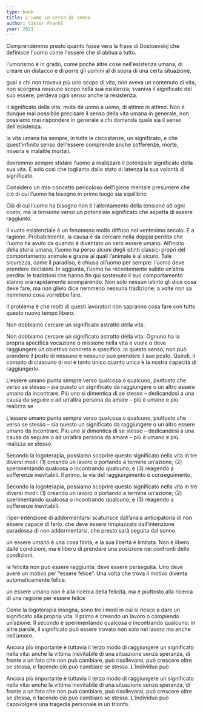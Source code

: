 ```yaml
---
type: book
title: L'uomo in cerca di senso
author: Viktor Frankl
year: 2021
---
```

Comprendemmo presto quanto fosse vera la frase di Dostoevskij che definisce l'uomo come l'essere che si abitua a tutto. 

l'umorismo è in grado, come poche altre cose nell'esistenza umana, di creare un distacco e di porre gli uomini al di sopra di una certa situazione,

guai a chi non trovava più uno scopo di vita, non aveva un contenuto di vita, non scorgeva nessuno scopo nella sua esistenza; svaniva il significato del suo essere, perdeva ogni senso anche la resistenza.

il significato della vita, muta da uomo a uomo, di attimo in attimo. Non è dunque mai possibile precisare il senso della vita umana in generale, non possiamo mai rispondere in generale a chi domanda quale sia il senso dell'esistenza.

la vita umana ha sempre, in tutte le circostanze, un significato, e che quest'infinito senso dell'essere comprende anche sofferenze, morte, miseria e malattie mortali.


dovremmo sempre sfidare l’uomo a realizzare il potenziale significato della sua vita. È solo così che togliamo dallo stato di latenza la sua volontà di significato.

Considero un mis-concetto pericoloso dell’igiene mentale presumere che ciò di cui l’uomo ha bisogno in primo luogo sia equilibrio

Ciò di cui l’uomo ha bisogno non è l’allentamento della tensione ad ogni costo, ma la tensione verso un potenziale significato che aspetta di essere raggiunto.

Il vuoto esistenziale è un fenomeno molto diffuso nel ventesimo secolo. E a ragione. Probabilmente, la causa è da cercare nella doppia perdita che l’uomo ha avuto da quando è diventato un vero essere umano. All’inizio della storia umana, l’uomo ha perso alcuni degli istinti classici propri del comportamento animale e grazie ai quali l’animale è al sicuro. Tale sicurezza, come il paradiso, è chiusa all’uomo per sempre: l’uomo deve prendere decisioni. In aggiunta, l’uomo ha recentemente subìto un’altra perdita: le tradizioni che hanno fin qui sostenuto il suo comportamento stanno ora rapidamente scomparendo. Non solo nessun istinto gli dice cosa deve fare, ma non glielo dice nemmeno nessuna tradizione; a volte non sa nemmeno cosa vorrebbe fare.

Il problema è che molti di questi lavoratori non sapranno cosa fare con tutto questo nuovo tempo libero.

Non dobbiamo cercare un significato astratto della vita.

Non dobbiamo cercare un significato astratto della vita. Ognuno ha la propria specifica vocazione o missione nella vita e vuole o deve raggiungere un obiettivo concreto e specifico. In questo senso, non può prendere il posto di nessuno e nessuno può prendere il suo posto. Quindi, il compito di ciascuno di noi è tanto unico quanto unica è la nostra capacità di raggiungerlo.

L’essere umano punta sempre verso qualcosa o qualcuno, piuttosto che verso se stesso – sia questo un significato da raggiungere o un altro essere umano da incontrare. Più uno si dimentica di se stesso – dedicandosi a una causa da seguire o ad un’altra persona da amare – più è umano e più realizza se

L’essere umano punta sempre verso qualcosa o qualcuno, piuttosto che verso se stesso – sia questo un significato da raggiungere o un altro essere umano da incontrare. Più uno si dimentica di se stesso – dedicandosi a una causa da seguire o ad un’altra persona da amare – più è umano e più realizza se stesso.

Secondo la logoterapia, possiamo scoprire questo significato nella vita in tre diversi modi: (1) creando un lavoro o portando a termine un’azione; (2) sperimentando qualcosa o incontrando qualcuno; e (3) reagendo a sofferenze inevitabili. Il primo, la via del raggiungimento e conseguimento,

Secondo la logoterapia, possiamo scoprire questo significato nella vita in tre diversi modi: (1) creando un lavoro o portando a termine un’azione; (2) sperimentando qualcosa o incontrando qualcuno; e (3) reagendo a sofferenze inevitabili.

l’iper-intenzione di addormentarsi scaturisce dall’ansia anticipatoria di non essere capace di farlo, che deve essere rimpiazzata dall’intenzione paradossa di non addormentarsi, che presto sarà seguita dal sonno.

un essere umano è una cosa finita, e la sua libertà è limitata. Non è libero dalle condizioni, ma è libero di prendere una posizione nei confronti delle condizioni.

la felicità non può essere raggiunta; deve essere perseguita. Uno deve avere un motivo per “essere felice”. Una volta che trova il motivo diventa automaticamente felice.

un essere umano non è alla ricerca della felicità, ma è piuttosto alla ricerca di una ragione per essere felice

Come la logoterapia insegna, sono tre i modi in cui si riesce a dare un significato alla propria vita. Il primo è creando un lavoro o compiendo un’azione. Il secondo è sperimentando qualcosa o incontrando qualcuno; in altre parole, il significato può essere trovato non solo nel lavoro ma anche nell’amore.

Ancora più importante è tuttavia il terzo modo di raggiungere un significato nella vita: anche la vittima inevitabile di una situazione senza speranza, di fronte a un fato che non può cambiare, può risollevarsi, può crescere oltre se stessa, e facendo ciò può cambiare se stessa. L’individuo può

Ancora più importante è tuttavia il terzo modo di raggiungere un significato nella vita: anche la vittima inevitabile di una situazione senza speranza, di fronte a un fato che non può cambiare, può risollevarsi, può crescere oltre se stessa, e facendo ciò può cambiare se stessa. L’individuo può capovolgere una tragedia personale in un trionfo.
